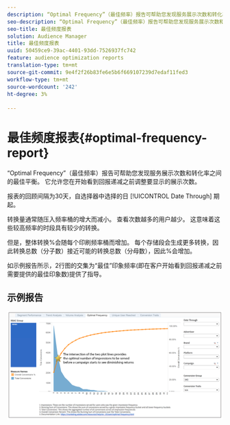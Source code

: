 ```yaml
---
description: “Optimal Frequency”（最佳频率）报告可帮助您发现服务展示次数和转化率之间的最佳平衡。 它允许您在开始看到回报递减之前调整要显示的展示次数。
seo-description: “Optimal Frequency”（最佳频率）报告可帮助您发现服务展示次数和转化率之间的最佳平衡。 它允许您在开始看到回报递减之前调整要显示的展示次数。
seo-title: 最佳频度报表
solution: Audience Manager
title: 最佳频度报表
uuid: 50459ce9-39ac-4401-93dd-7526937fc742
feature: audience optimization reports
translation-type: tm+mt
source-git-commit: 9e4f2f26b83fe6e5b6f669107239d7edaf11fed3
workflow-type: tm+mt
source-wordcount: '242'
ht-degree: 3%

---
```



# 最佳频度报表{#optimal-frequency-report}

“Optimal Frequency”（最佳频率）报告可帮助您发现服务展示次数和转化率之间的最佳平衡。 它允许您在开始看到回报递减之前调整要显示的展示次数。

报表的回顾间隔为30天，自选择器中选择的日 [!UICONTROL Date Through] 期起。

转换量通常随压入频率桶的增大而减小。 查看次数越多的用户越少。 这意味着这些较高频率的时段具有较少的转换。

但是，整体转换%会随每个印刷频率桶而增加。 每个存储段会生成更多转换，因此转换总数（分子数）接近可能的转换总数（分母数），因此%会增加。

如示例报告所示，2行图的交集为“最佳”印象频率(即在客户开始看到回报递减之前需要提供的最佳印象数)提供了指导。

## 示例报告

![最优频率](assets/optimal-frequency2.png)